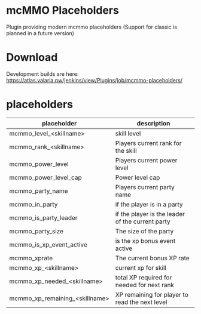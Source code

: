 # mcMMO Placeholders

Plugin providing modern mcmmo placeholders
(Support for classic is planned in a future version)

# Download
Development builds are here: https://atlas.valaria.pw/jenkins/view/Plugins/job/mcmmo-placeholders/


# placeholders

| placeholder                        | description                                      |
|------------------------------------|--------------------------------------------------|
| mcmmo_level_\<skillname>           | skill level                                      |
| mcmmo_rank_\<skillname>            | Players current rank for the skill               |
| mcmmo_power_level                  | Players current power level                      |
| mcmmo_power_level_cap              | Power level cap                                  |
| mcmmo_party_name                   | Players current party name                       |
| mcmmo_in_party                     | if the player is in a party                      |
| mcmmo_is_party_leader              | if the player is the leader of the current party |
| mcmmo_party_size                   | The size of the party                            |
| mcmmo_is_xp_event_active           | is the xp bonus event active                     |
| mcmmo_xprate                       | The current bonus XP rate                        |
| mcmmo_xp_\<skillname>              | current xp for skill                             |
| mcmmo_xp_needed_\<skillname>       | total XP required for needed for next rank       |
| mcmmo_xp_remaining_\<skillname>    | XP remaining for player to read the next level   |